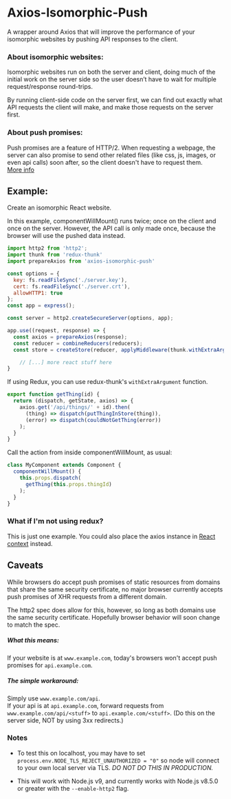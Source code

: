 # Axios-Isomorphic-Push

A wrapper around Axios that will improve the performance of your isomorphic websites by pushing API responses to the client.

### About isomorphic websites:
Isomorphic websites run on both the server and client, doing much of the initial work on the server side so the user doesn’t have to wait for multiple request/response round-trips.

By running client-side code on the server first, we can find out exactly what API requests the client will make, and make those requests on the server first.

### About push promises:
Push promises are a feature of HTTP/2. When requesting a webpage, the server can also promise to send other related files (like css, js, images, or even api calls) soon after, so the client doesn't have to request them.  
[More info](https://en.wikipedia.org/wiki/HTTP/2_Server_Push)

## Example:

Create an isomorphic React website.

In this example, componentWillMount() runs twice; once on the client and once on the server. However, the API call is only made once, because the browser will use the pushed data instead.

```js
import http2 from 'http2';
import thunk from 'redux-thunk'
import prepareAxios from 'axios-isomorphic-push'

const options = {
  key: fs.readFileSync('./server.key'),
  cert: fs.readFileSync('./server.crt'),
  allowHTTP1: true
};
const app = express();

const server = http2.createSecureServer(options, app);

app.use((request, response) => {
  const axios = prepareAxios(response);
  const reducer = combineReducers(reducers);
  const store = createStore(reducer, applyMiddleware(thunk.withExtraArgument(axios)));

	// [...] more react stuff here
}
```

If using Redux, you can use redux-thunk's `withExtraArgument` function.

```js
export function getThing(id) {
  return (dispatch, getState, axios) => {
    axios.get('/api/things/' + id).then(
      (thing) => dispatch(putThingInStore(thing)),
      (error) => dispatch(couldNotGetThing(error))
    );
  }
}
```

Call the action from inside componentWillMount, as usual:

```js
class MyComponent extends Component {
  componentWillMount() {
    this.props.dispatch(
      getThing(this.props.thingId)
    );
  }
}
```

### What if I'm not using redux?
This is just one example. You could also place the axios instance in [React context](https://facebook.github.io/react/docs/context.html) instead.

## Caveats

While browsers do accept push promises of static resources from domains that share the same security certificate, no major browser currently accepts push promises of XHR requests from a different domain.

The http2 spec does allow for this, however, so long as both domains use the same security certificate. Hopefully browser behavior will soon change to match the spec.

##### What this means:

If your website is at `www.example.com`, today's browsers won't accept push promises for `api.example.com`.

##### The simple workaround:

Simply use `www.example.com/api`.  
If your api is at `api.example.com`, forward requests from `www.example.com/api/<stuff>` to `api.example.com/<stuff>`. (Do this on the server side, NOT by using 3xx redirects.)

### Notes
 - To test this on localhost, you may have to set `process.env.NODE_TLS_REJECT_UNAUTHORIZED = "0"` so node will connect to your own local server via TLS. *DO NOT DO THIS IN PRODUCTION.*

 - This will work with Node.js v9, and currently works with Node.js v8.5.0 or greater with the `--enable-http2` flag.
